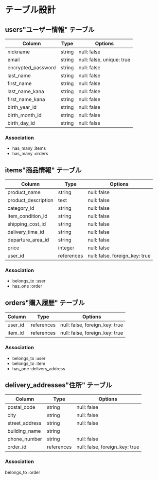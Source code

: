 # テーブル設計

## users"ユーザー情報" テーブル

| Column             | Type   | Options                   |
| ------------------ | ------ | ------------------------- |
| nickname           | string | null: false               |
| email              | string | null: false, unique: true |
| encrypted_password | string | null: false               |
| last_name          | string | null: false               |
| first_name         | string | null: false               |
| last_name_kana     | string | null: false               |
| first_name_kana    | string | null: false               |
| birth_year_id      | string | null: false               |
| birth_month_id     | string | null: false               |
| birth_day_id       | string | null: false               |

### Association
- has_many :items
- has_many :orders


## items"商品情報" テーブル

| Column              | Type      | Options                        |
| ------------------- | --------- | ------------------------------ |
| product_name        | string    | null: false                    |
| product_description | text      | null: false                    |
| category_id         | string    | null: false                    |
| item_condition_id   | string    | null: false                    |
| shipping_cost_id    | string    | null: false                    |
| delivery_time_id    | string    | null: false                    |
| departure_area_id   | string    | null: false                    |
| price               | integer   | null: false                    |
| user_id             | references| null: false, foreign_key: true |

### Association
- belongs_to :user
- has_one    :order


## orders"購入履歴" テーブル

| Column         | Type       | Options                        |
| -------------- | ---------- | ------------------------------ |
| user_id        | references | null: false, foreign_key: true |
| item_id        | references | null: false, foreign_key: true |

### Association
- belongs_to :user
- belongs_to :item
- has_one    :delivery_address



## delivery_addresses"住所" テーブル

| Column         | Type       | Options                        |
| -------------- | ---------- | ------------------------------ |
| postal_code    | string     | null: false                    |
| city           | string     | null: false                    |
| street_address | string     | null: false                    |
| building_name  | string     |                                |
| phone_number   | string     | null: false                    |
| order_id       | references | null: false, foreign_key: true |

### Association
belongs_to :order



